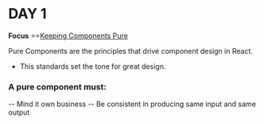 # DAY 1
**Focus** ==[Keeping Components Pure](https://beta.reactjs.org/learn/keeping-components-pure)

Pure Components are the principles that drive component design in React.
- This standards set the tone for great design.
### A pure component must:
-- Mind it own business
-- Be consistent in producing same input and same output

